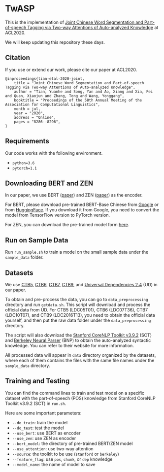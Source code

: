 # TwASP

This is the implementation of [Joint Chinese Word Segmentation and Part-of-speech Tagging via Two-way Attentions of Auto-analyzed Knowledge](https://www.aclweb.org/anthology/2020.acl-main.735/) at ACL2020.

We will keep updating this repository these days.

## Citation

If you use or extend our work, please cite our paper at ACL2020.

```
@inproceedings{tian-etal-2020-joint,
    title = "Joint Chinese Word Segmentation and Part-of-speech Tagging via Two-way Attentions of Auto-analyzed Knowledge",
    author = "Tian, Yuanhe and Song, Yan and Ao, Xiang and Xia, Fei and Quan, Xiaojun and Zhang, Tong and Wang, Yonggang",
    booktitle = "Proceedings of the 58th Annual Meeting of the Association for Computational Linguistics",
    month = jul,
    year = "2020",
    address = "Online",
    pages = "8286--8296",
}
```

## Requirements

Our code works with the following environment.
* `python=3.6`
* `pytorch=1.1`

## Downloading BERT and ZEN

In our paper, we use BERT ([paper](https://www.aclweb.org/anthology/N19-1423/)) and ZEN ([paper](https://arxiv.org/abs/1911.00720)) as the encoder.

For BERT, please download pre-trained BERT-Base Chinese from [Google](https://github.com/google-research/bert) or from [HuggingFace](https://s3.amazonaws.com/models.huggingface.co/bert/bert-base-chinese.tar.gz). If you download it from Google, you need to convert the model from TensorFlow version to PyTorch version.

For ZEN, you can download the pre-trained model form [here](https://github.com/sinovation/ZEN).

## Run on Sample Data

Run `run_sample.sh` to train a model on the small sample data under the `sample_data` folder.

## Datasets

We use [CTB5](https://catalog.ldc.upenn.edu/LDC2005T01), [CTB6](https://catalog.ldc.upenn.edu/LDC2007T36), [CTB7](https://catalog.ldc.upenn.edu/LDC2010T07), [CTB9](https://catalog.ldc.upenn.edu/LDC2016T13), and [Universal Dependencies 2.4](https://lindat.mff.cuni.cz/repository/xmlui/handle/11234/1-2988) (UD) in our paper.

To obtain and pre-process the data, you can go to `data_preprocessing` directory and run `getdata.sh`. This script will download and process the official data from UD. For CTB5 (LDC05T01), CTB6 (LDC07T36), CTB7 (LDC10T07), and CTB9 (LDC2016T13), you need to obtain the official data yourself, and then put the raw data folder under the `data_preprocessing` directory.

The script will also download the [Stanford CoreNLP Toolkit v3.9.2](https://stanfordnlp.github.io/CoreNLP/history.html) (SCT) and [Berkeley Neural Parser](https://github.com/nikitakit/self-attentive-parser) (BNP) to obtain the auto-analyzed syntactic knowledge. You can refer to their website for more information.

All processed data will appear in `data` directory organized by the datasets, where each of them contains the files with the same file names under the `sample_data` directory.

## Training and Testing

You can find the command lines to train and test model on a specific dataset with the part-of-speech (POS) knowledge from Stanford CoreNLP Toolkit v3.9.2 (SCT) in `run.sh`.

Here are some important parameters:

* `--do_train`: train the model
* `--do_test`: test the model
* `--use_bert`: use BERT as encoder
* `--use_zen`: use ZEN as encoder
* `--bert_model`: the directory of pre-trained BERT/ZEN model
* `--use_attention`: use two-way attention
* `--source`: the toolkit to be use (`stanford` or `berkeley`)
* `--feature_flag`: use `pos`, `chunk`, or `dep` knowledge
* `--model_name`: the name of model to save 


